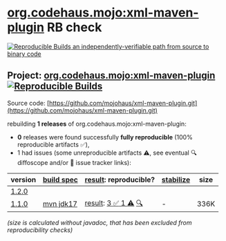 [org.codehaus.mojo:xml-maven-plugin](https://central.sonatype.com/artifact/org.codehaus.mojo/xml-maven-plugin/versions) RB check
=======

[![Reproducible Builds](https://reproducible-builds.org/images/logos/rb.svg) an independently-verifiable path from source to binary code](https://reproducible-builds.org/)

## Project: [org.codehaus.mojo:xml-maven-plugin](https://central.sonatype.com/artifact/org.codehaus.mojo/xml-maven-plugin/versions) [![Reproducible Builds](https://img.shields.io/endpoint?url=https://raw.githubusercontent.com/jvm-repo-rebuild/reproducible-central/master/content/org/codehaus/mojo/xml-maven-plugin/badge.json)](https://github.com/jvm-repo-rebuild/reproducible-central/blob/master/content/org/codehaus/mojo/xml-maven-plugin/README.md)

Source code: [https://github.com/mojohaus/xml-maven-plugin.git](https://github.com/mojohaus/xml-maven-plugin.git)

rebuilding **1 releases** of org.codehaus.mojo:xml-maven-plugin:
- **0** releases were found successfully **fully reproducible** (100% reproducible artifacts :white_check_mark:),
- 1 had issues (some unreproducible artifacts :warning:, see eventual :mag: diffoscope and/or :memo: issue tracker links):

| version | [build spec](/BUILDSPEC.md) | [result](https://reproducible-builds.org/docs/jvm/): reproducible? | [stabilize](https://github.com/google/oss-rebuild/blob/main/cmd/stabilize/README.md) | size |
| -- | --------- | ------ | ------ | -- |
| [1.2.0](https://central.sonatype.com/artifact/org.codehaus.mojo/xml-maven-plugin/1.2.0/pom) | | | |
| [1.1.0](https://central.sonatype.com/artifact/org.codehaus.mojo/xml-maven-plugin/1.1.0/pom) | [mvn jdk17](xml-maven-plugin-1.1.0.buildspec) | [result](xml-maven-plugin-1.1.0.buildinfo): [3 :white_check_mark:  1 :warning:](xml-maven-plugin-1.1.0.buildcompare) [:mag:](xml-maven-plugin-1.1.0.diffoscope) | - | 336K |

<i>(size is calculated without javadoc, that has been excluded from reproducibility checks)</i>
